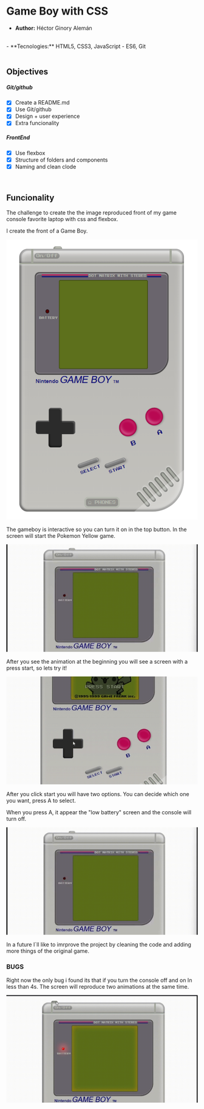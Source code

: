 # Game Boy with CSS #

- **Author:** Héctor Ginory Alemán
<br>
- **Tecnologies:** HTML5, CSS3, JavaScript - ES6, Git
<br>
<br>

## Objectives ##

##### Git/github #####

- [X] Create a README.md
- [X] Use Git/github
- [X] Design + user experience
- [X] Extra funcionality

##### FrontEnd #####

- [X] Use flexbox
- [X] Structure of folders and components
- [X] Naming and clean clode

<br>

## Funcionality ##

The challenge to create the the image reproduced
front of my game console favorite laptop with css and flexbox.

I create the front of a Game Boy.

![gameboy screenshot](https://github.com/HectorGinory/GameBoy/blob/main/sources/img/console.png)

The gameboy is interactive so you can turn it on in the top button.
In the screen will start the Pokemon Yellow game.

![gameboy animation](https://github.com/HectorGinory/GameBoy/blob/main/sources/gif/consoleOn.GIF)

After you see the animation at the beginning you will see a screen with a press start, so lets try it!

![press start animation](https://github.com/HectorGinory/GameBoy/blob/main/sources/gif/pressStart.GIF)

After you click start you will have two options. You can decide which one you want, press A to select. 

When you press A, it appear the "low battery" screen and the console will turn off.

![low battery screen](https://github.com/HectorGinory/GameBoy/blob/main/sources/gif/consoleOn.GIF)


In a future I`ll like to imrprove the project by cleaning the code and adding more things of the original game.

 ### BUGS ###

 Right now the only bug i found its that if you turn the console off and on In less than 4s. The screen will reproduce two animations at the same time.

![low battery screen](https://github.com/HectorGinory/GameBoy/blob/main/sources/gif/bug.GIF)
